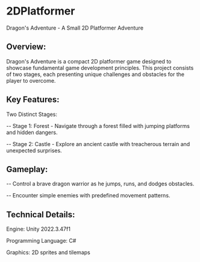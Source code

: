 # 2DPlatformer

Dragon's Adventure - A Small 2D Platformer Adventure

## Overview: 
Dragon's Adventure is a compact 2D platformer game designed to showcase fundamental game development principles. This project consists of two stages, each presenting unique challenges and obstacles for the player to overcome.

## Key Features:
Two Distinct Stages:

-- Stage 1: Forest - Navigate through a forest filled with jumping platforms and hidden dangers.

-- Stage 2: Castle - Explore an ancient castle with treacherous terrain and unexpected surprises.

## Gameplay:

-- Control a brave dragon warrior as he jumps, runs, and dodges obstacles.

-- Encounter simple enemies with predefined movement patterns.

## Technical Details:

Engine: Unity 2022.3.47f1

Programming Language: C#

Graphics: 2D sprites and tilemaps
